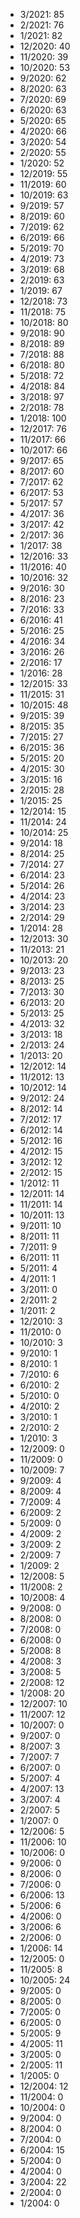 *  3/2021: 85
*  2/2021: 76
*  1/2021: 82
*  12/2020: 40
*  11/2020: 39
*  10/2020: 53
*  9/2020: 62
*  8/2020: 63
*  7/2020: 69
*  6/2020: 63
*  5/2020: 65
*  4/2020: 66
*  3/2020: 54
*  2/2020: 55
*  1/2020: 52
*  12/2019: 55
*  11/2019: 60
*  10/2019: 63
*  9/2019: 57
*  8/2019: 60
*  7/2019: 62
*  6/2019: 66
*  5/2019: 70
*  4/2019: 73
*  3/2019: 68
*  2/2019: 63
*  1/2019: 67
*  12/2018: 73
*  11/2018: 75
*  10/2018: 80
*  9/2018: 90
*  8/2018: 89
*  7/2018: 88
*  6/2018: 80
*  5/2018: 72
*  4/2018: 84
*  3/2018: 97
*  2/2018: 78
*  1/2018: 100
*  12/2017: 76
*  11/2017: 66
*  10/2017: 66
*  9/2017: 65
*  8/2017: 60
*  7/2017: 62
*  6/2017: 53
*  5/2017: 57
*  4/2017: 36
*  3/2017: 42
*  2/2017: 36
*  1/2017: 38
*  12/2016: 33
*  11/2016: 40
*  10/2016: 32
*  9/2016: 30
*  8/2016: 23
*  7/2016: 33
*  6/2016: 41
*  5/2016: 25
*  4/2016: 34
*  3/2016: 26
*  2/2016: 17
*  1/2016: 28
*  12/2015: 33
*  11/2015: 31
*  10/2015: 48
*  9/2015: 39
*  8/2015: 35
*  7/2015: 27
*  6/2015: 36
*  5/2015: 20
*  4/2015: 30
*  3/2015: 16
*  2/2015: 28
*  1/2015: 25
*  12/2014: 15
*  11/2014: 24
*  10/2014: 25
*  9/2014: 18
*  8/2014: 25
*  7/2014: 27
*  6/2014: 23
*  5/2014: 26
*  4/2014: 23
*  3/2014: 23
*  2/2014: 29
*  1/2014: 28
*  12/2013: 30
*  11/2013: 21
*  10/2013: 20
*  9/2013: 23
*  8/2013: 25
*  7/2013: 30
*  6/2013: 20
*  5/2013: 25
*  4/2013: 32
*  3/2013: 18
*  2/2013: 24
*  1/2013: 20
*  12/2012: 14
*  11/2012: 13
*  10/2012: 14
*  9/2012: 24
*  8/2012: 14
*  7/2012: 17
*  6/2012: 14
*  5/2012: 16
*  4/2012: 15
*  3/2012: 12
*  2/2012: 15
*  1/2012: 11
*  12/2011: 14
*  11/2011: 14
*  10/2011: 13
*  9/2011: 10
*  8/2011: 11
*  7/2011: 9
*  6/2011: 11
*  5/2011: 4
*  4/2011: 1
*  3/2011: 0
*  2/2011: 2
*  1/2011: 2
*  12/2010: 3
*  11/2010: 0
*  10/2010: 3
*  9/2010: 1
*  8/2010: 1
*  7/2010: 6
*  6/2010: 2
*  5/2010: 0
*  4/2010: 2
*  3/2010: 1
*  2/2010: 2
*  1/2010: 3
*  12/2009: 0
*  11/2009: 0
*  10/2009: 7
*  9/2009: 4
*  8/2009: 4
*  7/2009: 4
*  6/2009: 2
*  5/2009: 0
*  4/2009: 2
*  3/2009: 2
*  2/2009: 7
*  1/2009: 2
*  12/2008: 5
*  11/2008: 2
*  10/2008: 4
*  9/2008: 0
*  8/2008: 0
*  7/2008: 0
*  6/2008: 0
*  5/2008: 8
*  4/2008: 3
*  3/2008: 5
*  2/2008: 12
*  1/2008: 20
*  12/2007: 10
*  11/2007: 12
*  10/2007: 0
*  9/2007: 0
*  8/2007: 3
*  7/2007: 7
*  6/2007: 0
*  5/2007: 4
*  4/2007: 13
*  3/2007: 4
*  2/2007: 5
*  1/2007: 0
*  12/2006: 5
*  11/2006: 10
*  10/2006: 0
*  9/2006: 0
*  8/2006: 0
*  7/2006: 0
*  6/2006: 13
*  5/2006: 6
*  4/2006: 0
*  3/2006: 6
*  2/2006: 0
*  1/2006: 14
*  12/2005: 0
*  11/2005: 8
*  10/2005: 24
*  9/2005: 0
*  8/2005: 0
*  7/2005: 0
*  6/2005: 0
*  5/2005: 9
*  4/2005: 11
*  3/2005: 0
*  2/2005: 11
*  1/2005: 0
*  12/2004: 12
*  11/2004: 0
*  10/2004: 0
*  9/2004: 0
*  8/2004: 0
*  7/2004: 0
*  6/2004: 15
*  5/2004: 0
*  4/2004: 0
*  3/2004: 22
*  2/2004: 0
*  1/2004: 0